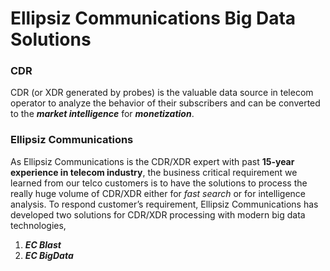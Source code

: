 # Ellipsiz Communications Big Data Solutions

### CDR
CDR (or XDR generated by probes) is the valuable data source in telecom operator to analyze the behavior of their subscribers and can be converted to the _**market intelligence**_ for _**monetization**_.

### Ellipsiz Communications
As Ellipsiz Communications is the CDR/XDR expert with past **15-year experience in telecom industry**, the business critical requirement we learned from our telco customers is to have the solutions to process the really huge volume of CDR/XDR either for *fast search* or for intelligence analysis. To respond customer’s requirement, Ellipsiz Communications has developed two solutions for CDR/XDR processing with modern big data technologies, 
1. _**EC Blast**_
2. _**EC BigData**_
